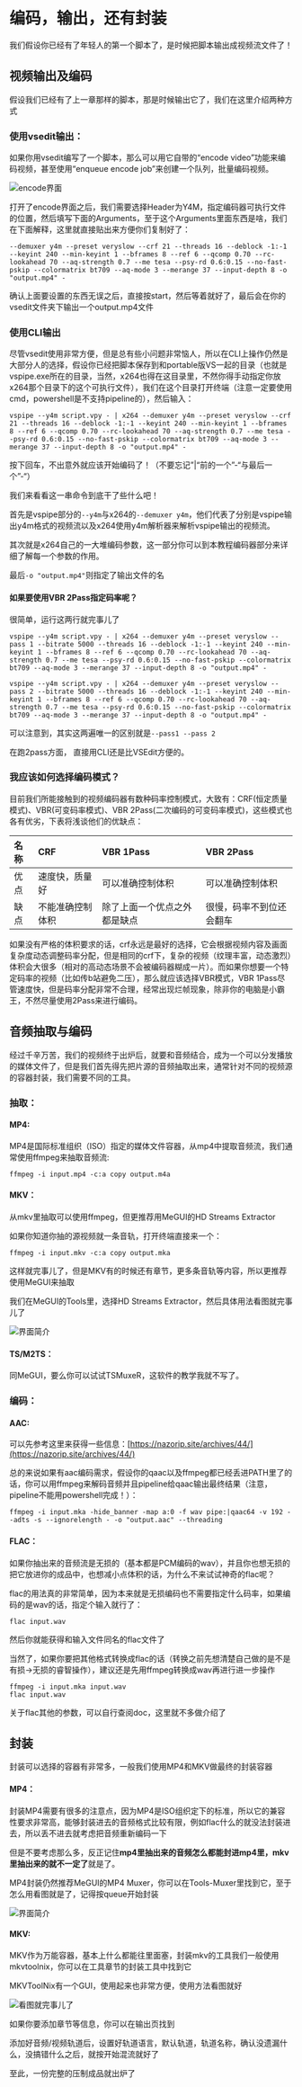 # 编码，输出，还有封装

我们假设你已经有了年轻人的第一个脚本了，是时候把脚本输出成视频流文件了！

## 视频输出及编码

假设我们已经有了上一章那样的脚本，那是时候输出它了，我们在这里介绍两种方式

### 使用vsedit输出：

如果你用vsedit编写了一个脚本，那么可以用它自带的“encode video”功能来编码视频，甚至使用“enqueue encode job”来创建一个队列，批量编码视频。

![encode&#x754C;&#x9762;](https://i.v2ex.co/M1IJz328l.png)

打开了encode界面之后，我们需要选择Header为Y4M，指定编码器可执行文件的位置，然后填写下面的Arguments，至于这个Arguments里面东西是啥，我们在下面解释，这里就直接贴出来方便你们复制好了：

`--demuxer y4m --preset veryslow --crf 21 --threads 16 --deblock -1:-1 --keyint 240 --min-keyint 1 --bframes 8 --ref 6 --qcomp 0.70 --rc-lookahead 70 --aq-strength 0.7 --me tesa --psy-rd 0.6:0.15 --no-fast-pskip --colormatrix bt709 --aq-mode 3 --merange 37 --input-depth 8 -o "output.mp4" -`

确认上面要设置的东西无误之后，直接按start，然后等着就好了，最后会在你的vsedit文件夹下输出一个output.mp4文件

### 使用CLI输出

尽管vsedit使用非常方便，但是总有些小问题非常恼人，所以在CLI上操作仍然是大部分人的选择，假设你已经把脚本保存到和portable版VS一起的目录（也就是vspipe.exe所在的目录，当然，x264也得在这目录里，不然你得手动指定你放x264那个目录下的这个可执行文件），我们在这个目录打开终端（注意一定要使用cmd，powershell是不支持pipeline的），然后输入：

`vspipe --y4m script.vpy - | x264 --demuxer y4m --preset veryslow --crf 21 --threads 16 --deblock -1:-1 --keyint 240 --min-keyint 1 --bframes 8 --ref 6 --qcomp 0.70 --rc-lookahead 70 --aq-strength 0.7 --me tesa --psy-rd 0.6:0.15 --no-fast-pskip --colormatrix bt709 --aq-mode 3 --merange 37 --input-depth 8 -o "output.mp4" -`

按下回车，不出意外就应该开始编码了！（不要忘记”\|“前的一个”-“与最后一个”-“）

我们来看看这一串命令到底干了些什么吧！

首先是vspipe部分的`--y4m`与x264的`--demuxer y4m`，他们代表了分别是vspipe输出y4m格式的视频流以及x264使用y4m解析器来解析vspipe输出的视频流。

其次就是x264自己的一大堆编码参数，这一部分你可以到本教程编码器部分来详细了解每一个参数的作用。

最后`-o "output.mp4"`则指定了输出文件的名

#### 如果要使用VBR 2Pass指定码率呢？

很简单，运行这两行就完事儿了

`vspipe --y4m script.vpy - | x264 --demuxer y4m --preset veryslow --pass 1 --bitrate 5000 --threads 16 --deblock -1:-1 --keyint 240 --min-keyint 1 --bframes 8 --ref 6 --qcomp 0.70 --rc-lookahead 70 --aq-strength 0.7 --me tesa --psy-rd 0.6:0.15 --no-fast-pskip --colormatrix bt709 --aq-mode 3 --merange 37 --input-depth 8 -o "output.mp4" -`

`vspipe --y4m script.vpy - | x264 --demuxer y4m --preset veryslow --pass 2 --bitrate 5000 --threads 16 --deblock -1:-1 --keyint 240 --min-keyint 1 --bframes 8 --ref 6 --qcomp 0.70 --rc-lookahead 70 --aq-strength 0.7 --me tesa --psy-rd 0.6:0.15 --no-fast-pskip --colormatrix bt709 --aq-mode 3 --merange 37 --input-depth 8 -o "output.mp4" -`

可以注意到，其实这两遍唯一的区别就是`--pass1 --pass 2` 

在跑2pass方面， 直接用CLI还是比VSEdit方便的。

### 我应该如何选择编码模式？

目前我们所能接触到的视频编码器有数种码率控制模式，大致有：CRF\(恒定质量模式\)、VBR\(可变码率模式\)、VBR 2Pass\(二次编码的可变码率模式\)，这些模式也各有优劣，下表将浅谈他们的优缺点：

| 名称 | CRF | VBR 1Pass | VBR 2Pass |
| :--- | :--- | :--- | :--- |
| 优点 | 速度快，质量好 | 可以准确控制体积 | 可以准确控制体积 |
| 缺点 | 不能准确控制体积 | 除了上面一个优点之外都是缺点 | 很慢，码率不到位还会翻车 |

如果没有严格的体积要求的话，crf永远是最好的选择，它会根据视频内容及画面复杂度动态调整码率分配，但是相同的crf下，复杂的视频（纹理丰富，动态激烈）体积会大很多（相对的高动态场景不会被编码器糊成一片）。而如果你想要一个特定码率的视频（比如传b站避免二压），那么就应该选择VBR模式，VBR 1Pass尽管速度快，但是码率分配非常不合理，经常出现烂帧现象，除非你的电脑是小霸王，不然尽量使用2Pass来进行编码。

## 音频抽取与编码

经过千辛万苦，我们的视频终于出炉后，就要和音频结合，成为一个可以分发播放的媒体文件了，但是我们首先得先把片源的音频抽取出来，通常针对不同的视频源的容器封装，我们需要不同的工具。

### 抽取：

#### MP4:

MP4是国际标准组织（ISO）指定的媒体文件容器，从mp4中提取音频流，我们通常使用ffmpeg来抽取音频流:

```text
ffmpeg -i input.mp4 -c:a copy output.m4a
```

#### MKV：

从mkv里抽取可以使用ffmpeg，但更推荐用MeGUI的HD Streams Extractor

如果你知道你抽的源视频就一条音轨，打开终端直接来一个：

```text
ffmpeg -i input.mkv -c:a copy output.mka
```

这样就完事儿了，但是MKV有的时候还有章节，更多条音轨等内容，所以更推荐使用MeGUI来抽取

我们在MeGUI的Tools里，选择HD Streams Extractor，然后具体用法看图就完事儿了

![&#x754C;&#x9762;&#x7B80;&#x4ECB;](https://i.v2ex.co/3r4420x7.png)

#### TS/M2TS：

同MeGUI，要么你可以试试TSMuxeR，这软件的教学我就不写了。

### 编码：

#### AAC:

可以先参考这里来获得一些信息：[https://nazorip.site/archives/44/](https://nazorip.site/archives/44/)

总的来说如果有aac编码需求，假设你的qaac以及ffmpeg都已经丢进PATH里了的话，你可以用ffmpeg来解码音频并且pipeline给qaac输出最终结果（注意，pipeline不能用powershell完成！）：

```text
ffmpeg -i input.mka -hide_banner -map a:0 -f wav pipe:|qaac64 -v 192 --adts -s --ignorelength - -o "output.aac" --threading
```

#### FLAC：

如果你抽出来的音频流是无损的（基本都是PCM编码的wav），并且你也想无损的把它放进你的成品中，也想减小点体积的话，为什么不来试试神奇的flac呢？

flac的用法真的非常简单，因为本来就是无损编码也不需要指定什么码率，如果编码的是wav的话，指定个输入就行了：

```text
flac input.wav
```

然后你就能获得和输入文件同名的flac文件了

当然了，如果你要把其他格式转换成flac的话（转换之前先想清楚自己做的是不是有损→无损的睿智操作），建议还是先用ffmpeg转换成wav再进行进一步操作

```text
ffmpeg -i input.mka input.wav
flac input.wav
```

关于flac其他的参数，可以自行查阅doc，这里就不多做介绍了

## 封装

封装可以选择的容器有非常多，一般我们使用MP4和MKV做最终的封装容器

#### MP4：

封装MP4需要有很多的注意点，因为MP4是ISO组织定下的标准，所以它的兼容性要求非常高，能够封装进去的音频格式比较有限，例如flac什么的就没法封装进去，所以丢不进去就考虑把音频重新编码一下

但是不要考虑那么多，反正记住**mp4里抽出来的音频怎么都能封进mp4里，mkv里抽出来的就不一定了**就是了。

MP4封装仍然推荐MeGUI的MP4 Muxer，你可以在Tools-Muxer里找到它，至于怎么用看图就是了，记得按queue开始封装

![&#x754C;&#x9762;&#x7B80;&#x4ECB;](https://i.v2ex.co/SMti27TH.png)

#### MKV:

MKV作为万能容器，基本上什么都能往里面塞，封装mkv的工具我们一般使用mkvtoolnix，你可以在工具章节的封装工具中找到它

MKVToolNix有一个GUI，使用起来也非常方便，使用方法看图就好

![&#x770B;&#x56FE;&#x5C31;&#x5B8C;&#x4E8B;&#x513F;&#x4E86;](https://i.v2ex.co/KYQyfcJX.png)

如果你要添加章节等信息，你可以在输出页找到

添加好音频/视频轨道后，设置好轨道语言，默认轨道，轨道名称，确认没遗漏什么，没搞错什么之后，就按开始混流就好了

至此，一份完整的压制成品就出炉了

